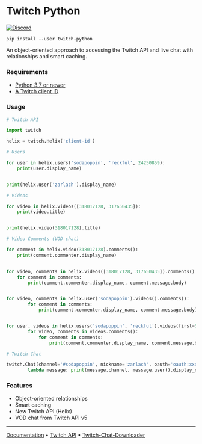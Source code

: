 # Twitch Python

[![Discord](https://user-images.githubusercontent.com/7288322/34471967-1df7808a-efbb-11e7-9088-ed0b04151291.png)](https://discord.gg/wZJFeXC)


`pip install --user twitch-python`

An object-oriented approach to accessing the Twitch API and live chat with relationships and smart caching.

### Requirements

* [Python 3.7 or newer](https://www.python.org/downloads/)
* [A Twitch client ID](https://dev.twitch.tv/console/apps)

### Usage

```python
# Twitch API

import twitch

helix = twitch.Helix('client-id')
```

```python
# Users

for user in helix.users('sodapoppin', 'reckful', 24250859):
    print(user.display_name)


print(helix.user('zarlach').display_name)
```

```python
# Videos

for video in helix.videos([318017128, 317650435]):
    print(video.title)


print(helix.video(318017128).title)
```

```python
# Video Comments (VOD chat)

for comment in helix.video(318017128).comments():
    print(comment.commenter.display_name)


for video, comments in helix.videos([318017128, 317650435]).comments():
    for comment in comments:
        print(comment.commenter.display_name, comment.message.body)


for video, comments in helix.user('sodapoppin').videos().comments():
        for comment in comments:
            print(comment.commenter.display_name, comment.message.body)


for user, videos in helix.users('sodapoppin', 'reckful').videos(first=5):
        for video, comments in videos.comments():
            for comment in comments:
                print(comment.commenter.display_name, comment.message.body)
```

```python
# Twitch Chat

twitch.Chat(channel='#sodapoppin', nickname='zarlach', oauth='oauth:xxxxxx').subscribe(
        lambda message: print(message.channel, message.user().display_name, message.text))
```

### Features
- Object-oriented relationships
- Smart caching
- New Twitch API (Helix)
- VOD chat from Twitch API v5

---

[Documentation](https://github.com/PetterKraabol/Twitch-Python/wiki) • [Twitch API](https://dev.twitch.tv/docs/) • [Twitch-Chat-Downloader](https://github.com/PetterKraabol/Twitch-Chat-Downloader)
